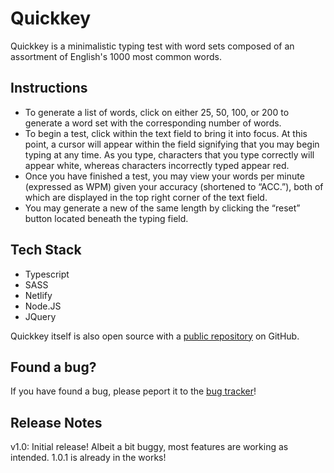 # Quickkey


Quickkey is a minimalistic typing test with word sets composed of an assortment of English's 1000 most common words.


## Instructions

- To generate a list of words, click on either 25, 50, 100, or 200 to generate a word set with the corresponding number of words.
- To begin a test, click within the text field to bring it into focus. At this point, a cursor will appear within the field signifying that you may begin typing at any time. As you type, characters that you type correctly will appear white, whereas characters incorrectly typed appear red. 
- Once you have finished a test, you may view your words per minute (expressed as WPM) given your accuracy (shortened to “ACC.”), both of which are displayed in the top right corner of the text field. 
- You may generate a new of the same length by clicking the “reset” button located beneath the typing field.


## Tech Stack

- Typescript
- SASS
- Netlify
- Node.JS
- JQuery

Quickkey itself is also open source with a [public repository](https://github.com/bendatsko/Quickkey)
 on GitHub.

## Found a bug?

If you have found a bug, please peport it to the [bug tracker](https://github.com/bendatsko/Quickkey/issues)!


## Release Notes

v1.0: Initial release! Albeit a bit buggy, most features are working as intended. 1.0.1 is already in the works!

